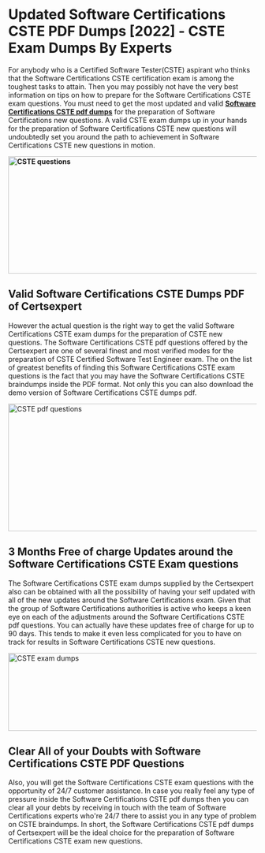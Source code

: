 <h1><strong>Updated Software Certifications CSTE PDF Dumps [2022] - CSTE Exam Dumps By Experts&nbsp;</strong></h1>
<p><span style="font-weight: 400;">For anybody who is a Certified Software Tester(CSTE) aspirant who thinks that the Software Certifications CSTE certification exam is among the toughest tasks to attain. Then you may possibly not have the very best information on tips on how to prepare for the Software Certifications CSTE exam questions. You must need to get the most updated and valid <strong><a href="https://www.certsexpert.com/CSTE-pdf-questions.html">Software Certifications CSTE pdf dumps</a></strong> for the preparation of Software Certifications new questions. A valid  CSTE exam dumps up in your hands for the preparation of Software Certifications CSTE new questions will undoubtedly set you around the path to achievement in Software Certifications CSTE new questions in motion.</span></p>
<p><span style="font-weight: 400;"><strong><img style="display: block; margin-left: auto; margin-right: auto;" src="https://i.ibb.co/QXh983F/73475278-2429792180625311-4586132736837681152-n.jpg" alt="CSTE questions" width="632" height="238" /></strong></span></p>
<h2><strong>Valid Software Certifications CSTE Dumps PDF of Certsexpert</strong></h2>
<p><span style="font-weight: 400;">However the actual question is the right way to get the valid Software Certifications CSTE exam dumps for the preparation of CSTE new questions. The Software Certifications CSTE pdf questions offered by the Certsexpert are one of several finest and most verified modes for the preparation of CSTE Certified Software Test Engineer exam. The on the list of greatest benefits of finding this Software Certifications CSTE exam questions is the fact that you may have the Software Certifications CSTE braindumps inside the PDF format. Not only this you can also download the demo version of Software Certifications CSTE dumps pdf.</span></p>
<p><span style="font-weight: 400;"><img style="display: block; margin-left: auto; margin-right: auto;" src="https://i.ibb.co/Jd8hN2L/76714008-3182067705200142-8735104740007870464-n.jpg" alt="CSTE pdf questions" width="701" height="259" /></span></p>
<h2><strong>3 Months Free of charge Updates around the Software Certifications CSTE Exam questions</strong></h2>
<p><span style="font-weight: 400;">The Software Certifications CSTE exam dumps supplied by the Certsexpert also can be obtained with all the possibility of having your self updated with all of the new updates around the Software Certifications exam. Given that the group of Software Certifications authorities is active who keeps a keen eye on each of the adjustments around the Software Certifications CSTE pdf questions. You can actually have these updates free of charge for up to 90 days. This tends to make it even less complicated for you to have on track for results in Software Certifications CSTE new questions.</span></p>
<p><span style="font-weight: 400;"><a href="https://www.certsexpert.com/CSTE-pdf-questions.html"><img style="display: block; margin-left: auto; margin-right: auto;" src="https://i.ibb.co/TMnKrkJ/75398236-424489711531572-5064688549987614720-n.jpg" alt="CSTE exam dumps" width="714" height="158" /></a></span></p>
<h2><strong>Clear All of your Doubts with Software Certifications CSTE PDF Questions</strong></h2>
<p>Also, you will get the Software Certifications CSTE exam questions with the opportunity of 24/7 customer assistance. In case you really feel any type of pressure inside the Software Certifications CSTE pdf dumps then you can clear all your debts by receiving in touch with the team of Software Certifications experts who're 24/7 there to assist you in any type of problem on  CSTE braindumps. In short, the Software Certifications CSTE pdf dumps of Certsexpert will be the ideal choice for the preparation of Software Certifications CSTE exam new questions.</p>
